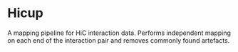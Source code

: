 # Hicup

A mapping pipeline for HiC interaction data. Performs independent mapping on each end of the interaction pair and removes commonly found artefacts.

